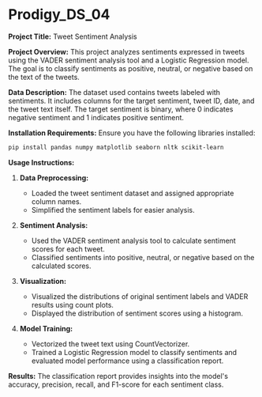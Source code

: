 # Prodigy_DS_04

**Project Title:** Tweet Sentiment Analysis

**Project Overview:**
This project analyzes sentiments expressed in tweets using the VADER sentiment analysis tool and a Logistic Regression model. The goal is to classify sentiments as positive, neutral, or negative based on the text of the tweets.

**Data Description:**
The dataset used contains tweets labeled with sentiments. It includes columns for the target sentiment, tweet ID, date, and the tweet text itself. The target sentiment is binary, where 0 indicates negative sentiment and 1 indicates positive sentiment.

**Installation Requirements:**
Ensure you have the following libraries installed:

```bash
pip install pandas numpy matplotlib seaborn nltk scikit-learn
```

**Usage Instructions:**
1. **Data Preprocessing:**
   - Loaded the tweet sentiment dataset and assigned appropriate column names.
   - Simplified the sentiment labels for easier analysis.

2. **Sentiment Analysis:**
   - Used the VADER sentiment analysis tool to calculate sentiment scores for each tweet.
   - Classified sentiments into positive, neutral, or negative based on the calculated scores.

3. **Visualization:**
   - Visualized the distributions of original sentiment labels and VADER results using count plots.
   - Displayed the distribution of sentiment scores using a histogram.

4. **Model Training:**
   - Vectorized the tweet text using CountVectorizer.
   - Trained a Logistic Regression model to classify sentiments and evaluated model performance using a classification report.

**Results:**
The classification report provides insights into the model's accuracy, precision, recall, and F1-score for each sentiment class.


